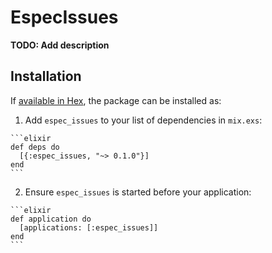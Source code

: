 # EspecIssues

**TODO: Add description**

## Installation

If [available in Hex](https://hex.pm/docs/publish), the package can be installed as:

  1. Add `espec_issues` to your list of dependencies in `mix.exs`:

    ```elixir
    def deps do
      [{:espec_issues, "~> 0.1.0"}]
    end
    ```

  2. Ensure `espec_issues` is started before your application:

    ```elixir
    def application do
      [applications: [:espec_issues]]
    end
    ```

